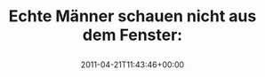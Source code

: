 ---
retweeted: false
source: <a href="http://itunes.apple.com/us/app/twitter/id409789998?mt=12" rel="nofollow">Twitter
  for Mac</a>
entities:
  hashtags: []
  symbols: []
  user_mentions: []
  urls:
  - url: http://t.co/VUEdcmx
    expanded_url: http://closure.ath.cx/
    display_url: closure.ath.cx
    indices:
    - '44'
    - '63'
display_text_range:
- '0'
- '63'
favorite_count: '0'
id_str: '61032375026585601'
truncated: false
retweet_count: '0'
id: '61032375026585601'
possibly_sensitive: false
created_at: Thu Apr 21 11:43:46 +0000 2011
favorited: false
full_text: 'Echte Männer schauen nicht aus dem Fenster:'
lang: de
quote_url: http://closure.ath.cx/
tags:
- pesos/twitter
date: '2011-04-21T11:43:46+00:00'
src: https://twitter.com/bascht/status/61032375026585601
original_url: https://twitter.com/bascht/status/61032375026585601
type: twitter_tweet
text: 'Echte Männer schauen nicht aus dem Fenster:'
title: 'Echte Männer schauen nicht aus dem Fenster:

  '

---